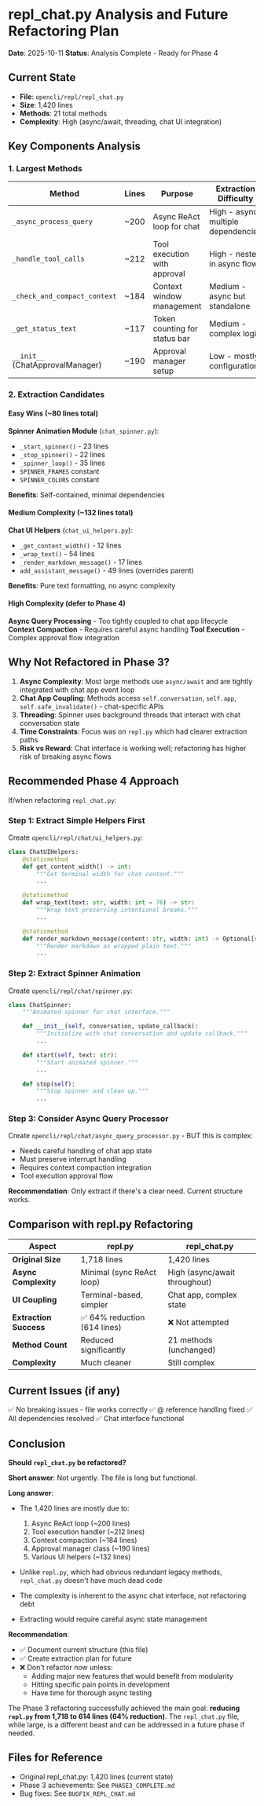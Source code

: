 # repl_chat.py Analysis and Future Refactoring Plan

**Date**: 2025-10-11
**Status**: Analysis Complete - Ready for Phase 4

## Current State

- **File**: `opencli/repl/repl_chat.py`
- **Size**: 1,420 lines
- **Methods**: 21 total methods
- **Complexity**: High (async/await, threading, chat UI integration)

## Key Components Analysis

### 1. Largest Methods

| Method | Lines | Purpose | Extraction Difficulty |
|--------|-------|---------|----------------------|
| `_async_process_query` | ~200 | Async ReAct loop for chat | High - async, multiple dependencies |
| `_handle_tool_calls` | ~212 | Tool execution with approval | High - nested in async flow |
| `_check_and_compact_context` | ~184 | Context window management | Medium - async but standalone |
| `_get_status_text` | ~117 | Token counting for status bar | Medium - complex logic |
| `__init__` (ChatApprovalManager) | ~190 | Approval manager setup | Low - mostly configuration |

### 2. Extraction Candidates

#### Easy Wins (~80 lines total)
**Spinner Animation Module** (`chat_spinner.py`):
- `_start_spinner()` - 23 lines
- `_stop_spinner()` - 22 lines
- `_spinner_loop()` - 35 lines
- `SPINNER_FRAMES` constant
- `SPINNER_COLORS` constant

**Benefits**: Self-contained, minimal dependencies

#### Medium Complexity (~132 lines total)
**Chat UI Helpers** (`chat_ui_helpers.py`):
- `_get_content_width()` - 12 lines
- `_wrap_text()` - 54 lines
- `_render_markdown_message()` - 17 lines
- `add_assistant_message()` - 49 lines (overrides parent)

**Benefits**: Pure text formatting, no async complexity

#### High Complexity (defer to Phase 4)
**Async Query Processing** - Too tightly coupled to chat app lifecycle
**Context Compaction** - Requires careful async handling
**Tool Execution** - Complex approval flow integration

## Why Not Refactored in Phase 3?

1. **Async Complexity**: Most large methods use `async/await` and are tightly integrated with chat app event loop
2. **Chat App Coupling**: Methods access `self.conversation`, `self.app`, `self.safe_invalidate()` - chat-specific APIs
3. **Threading**: Spinner uses background threads that interact with chat conversation state
4. **Time Constraints**: Focus was on `repl.py` which had clearer extraction paths
5. **Risk vs Reward**: Chat interface is working well; refactoring has higher risk of breaking async flows

## Recommended Phase 4 Approach

If/when refactoring `repl_chat.py`:

### Step 1: Extract Simple Helpers First
Create `opencli/repl/chat/ui_helpers.py`:
```python
class ChatUIHelpers:
    @staticmethod
    def get_content_width() -> int:
        """Get terminal width for chat content."""
        ...

    @staticmethod
    def wrap_text(text: str, width: int = 76) -> str:
        """Wrap text preserving intentional breaks."""
        ...

    @staticmethod
    def render_markdown_message(content: str, width: int) -> Optional[str]:
        """Render markdown as wrapped plain text."""
        ...
```

### Step 2: Extract Spinner Animation
Create `opencli/repl/chat/spinner.py`:
```python
class ChatSpinner:
    """Animated spinner for chat interface."""

    def __init__(self, conversation, update_callback):
        """Initialize with chat conversation and update callback."""
        ...

    def start(self, text: str):
        """Start animated spinner."""
        ...

    def stop(self):
        """Stop spinner and clean up."""
        ...
```

### Step 3: Consider Async Query Processor
Create `opencli/repl/chat/async_query_processor.py` - BUT this is complex:
- Needs careful handling of chat app state
- Must preserve interrupt handling
- Requires context compaction integration
- Tool execution approval flow

**Recommendation**: Only extract if there's a clear need. Current structure works.

## Comparison with repl.py Refactoring

| Aspect | repl.py | repl_chat.py |
|--------|---------|--------------|
| **Original Size** | 1,718 lines | 1,420 lines |
| **Async Complexity** | Minimal (sync ReAct loop) | High (async/await throughout) |
| **UI Coupling** | Terminal-based, simpler | Chat app, complex state |
| **Extraction Success** | ✅ 64% reduction (614 lines) | ❌ Not attempted |
| **Method Count** | Reduced significantly | 21 methods (unchanged) |
| **Complexity** | Much cleaner | Still complex |

## Current Issues (if any)

✅ No breaking issues - file works correctly
✅ @ reference handling fixed
✅ All dependencies resolved
✅ Chat interface functional

## Conclusion

**Should `repl_chat.py` be refactored?**

**Short answer**: Not urgently. The file is long but functional.

**Long answer**:
- The 1,420 lines are mostly due to:
  1. Async ReAct loop (~200 lines)
  2. Tool execution handler (~212 lines)
  3. Context compaction (~184 lines)
  4. Approval manager class (~190 lines)
  5. Various UI helpers (~132 lines)

- Unlike `repl.py`, which had obvious redundant legacy methods, `repl_chat.py` doesn't have much dead code
- The complexity is inherent to the async chat interface, not refactoring debt
- Extracting would require careful async state management

**Recommendation**:
- ✅ Document current structure (this file)
- ✅ Create extraction plan for future
- ❌ Don't refactor now unless:
  - Adding major new features that would benefit from modularity
  - Hitting specific pain points in development
  - Have time for thorough async testing

The Phase 3 refactoring successfully achieved the main goal: **reducing `repl.py` from 1,718 to 614 lines (64% reduction)**. The `repl_chat.py` file, while large, is a different beast and can be addressed in a future phase if needed.

## Files for Reference

- Original repl_chat.py: 1,420 lines (current state)
- Phase 3 achievements: See `PHASE3_COMPLETE.md`
- Bug fixes: See `BUGFIX_REPL_CHAT.md`
